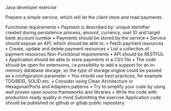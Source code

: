 Java developer exercise

Prepare a simple service, which will let the client store and read payments. 

Functional requirements
    • Payment is described by: unique identifier created during persistence process, amount, currency, user ID and target bank account number
    • Payments should be stored by the service
    • Service should expose an API, which should be able to:
    • Fetch payment resources
    • Create, update and delete payment resources
    • List a collection of payment resources
Non-Functional requirements
    • API should be RESTFUL
    • Application should be able to  store payments in a CSV file
    • The code should be open for extensions, i.e  possibility to add a support for an in-memory database storage, so  the type of storage engine could be passed as a configuration parameter
    • You should use best practices, for example TDD/BDD, SOLID etc.
    • Consider using Clean Architecture or Hexagonal/Ports and Adapters patterns
    • Try to simplify your code by using well  proven open source frameworks and libraries
    • Write the code with production ready quality in mind 
Submitting the exercise
Application code should be published on github or gitlab public repository.
